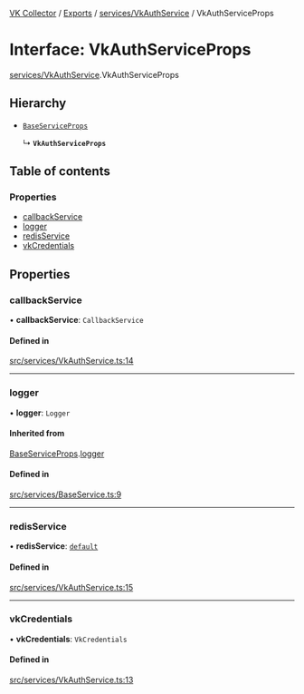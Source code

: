 [VK Collector](../README.md) / [Exports](../modules.md) / [services/VkAuthService](../modules/services_VkAuthService.md) / VkAuthServiceProps

# Interface: VkAuthServiceProps

[services/VkAuthService](../modules/services_VkAuthService.md).VkAuthServiceProps

## Hierarchy

- [`BaseServiceProps`](services_BaseService.BaseServiceProps.md)

  ↳ **`VkAuthServiceProps`**

## Table of contents

### Properties

- [callbackService](services_VkAuthService.VkAuthServiceProps.md#callbackservice)
- [logger](services_VkAuthService.VkAuthServiceProps.md#logger)
- [redisService](services_VkAuthService.VkAuthServiceProps.md#redisservice)
- [vkCredentials](services_VkAuthService.VkAuthServiceProps.md#vkcredentials)

## Properties

### callbackService

• **callbackService**: `CallbackService`

#### Defined in

[src/services/VkAuthService.ts:14](https://github.com/digitalchat-ru/digitalchat-vk-collector/blob/f91fa2b/src/services/VkAuthService.ts#L14)

___

### logger

• **logger**: `Logger`

#### Inherited from

[BaseServiceProps](services_BaseService.BaseServiceProps.md).[logger](services_BaseService.BaseServiceProps.md#logger)

#### Defined in

[src/services/BaseService.ts:9](https://github.com/digitalchat-ru/digitalchat-vk-collector/blob/f91fa2b/src/services/BaseService.ts#L9)

___

### redisService

• **redisService**: [`default`](../classes/services_RedisService.default.md)

#### Defined in

[src/services/VkAuthService.ts:15](https://github.com/digitalchat-ru/digitalchat-vk-collector/blob/f91fa2b/src/services/VkAuthService.ts#L15)

___

### vkCredentials

• **vkCredentials**: `VkCredentials`

#### Defined in

[src/services/VkAuthService.ts:13](https://github.com/digitalchat-ru/digitalchat-vk-collector/blob/f91fa2b/src/services/VkAuthService.ts#L13)
